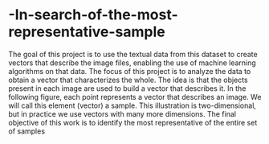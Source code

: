 # -In-search-of-the-most-representative-sample
The goal of this project is to use the textual data from this dataset to create vectors that describe the image files, enabling the use of machine learning algorithms on that data. The focus of this project is to analyze the data to obtain a vector that characterizes the whole.
The idea is that the objects present in each image are used to build a vector that describes it. In the following figure, each point represents a vector that describes an image. We will call this element (vector) a sample. This illustration is two-dimensional, but in practice we use vectors with many more dimensions. The final objective of this work is to identify the most representative of the entire set of samples
